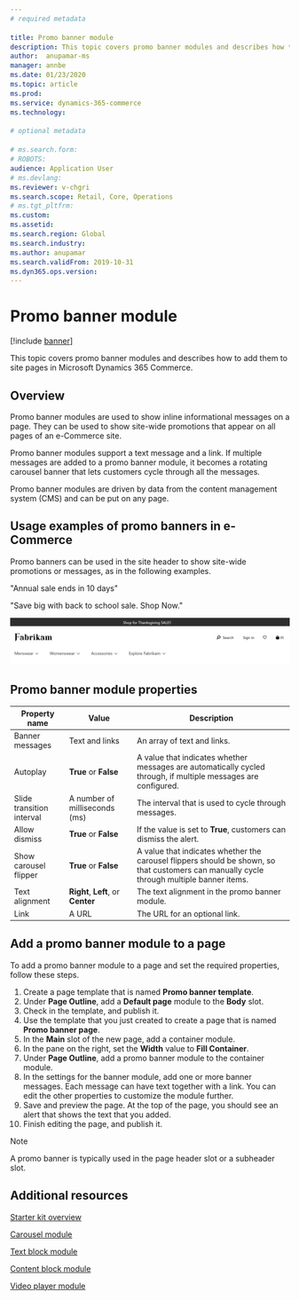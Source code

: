 ```yaml
---
# required metadata

title: Promo banner module
description: This topic covers promo banner modules and describes how to add them to site pages in Microsoft Dynamics 365 Commerce.
author:  anupamar-ms
manager: annbe
ms.date: 01/23/2020
ms.topic: article
ms.prod: 
ms.service: dynamics-365-commerce
ms.technology: 

# optional metadata

# ms.search.form: 
# ROBOTS: 
audience: Application User
# ms.devlang: 
ms.reviewer: v-chgri
ms.search.scope: Retail, Core, Operations
# ms.tgt_pltfrm: 
ms.custom: 
ms.assetid: 
ms.search.region: Global
ms.search.industry: 
ms.author: anupamar
ms.search.validFrom: 2019-10-31
ms.dyn365.ops.version: 
---
```


# Promo banner module


[!include [banner](includes/banner.md)]

This topic covers promo banner modules and describes how to add them to site pages in Microsoft Dynamics 365 Commerce.

## Overview

Promo banner modules are used to show inline informational messages on a page. They can be used to show site-wide promotions that appear on all pages of an e-Commerce site. 

Promo banner modules support a text message and a link. If multiple messages are added to a promo banner module, it becomes a rotating carousel banner that lets customers cycle through all the messages. 

Promo banner modules are driven by data from the content management system (CMS) and can be put on any page.

## Usage examples of promo banners in e-Commerce

Promo banners can be used in the site header to show site-wide promotions or messages, as in the following examples.

"Annual sale ends in 10 days"

"Save big with back to school sale. Shop Now."

![Examples of promobanner modules](./media/ecommerce-promobanner.PNG)

## Promo banner module properties

| Property name             | Value                              | Description |
|---------------------------|------------------------------------|-------------|
| Banner messages           | Text and links                     | An array of text and links. |
| Autoplay                  | **True** or **False**              | A value that indicates whether messages are automatically cycled through, if multiple messages are configured. |
| Slide transition interval | A number of milliseconds (ms)      | The interval that is used to cycle through messages. |
| Allow dismiss             | **True** or **False**              | If the value is set to **True**, customers can dismiss the alert. |
| Show carousel flipper     | **True** or **False**              | A value that indicates whether the carousel flippers should be shown, so that customers can manually cycle through multiple banner items. |
| Text alignment            | **Right**, **Left**, or **Center** | The text alignment in the promo banner module. |
| Link                      | A URL                              | The URL for an optional link. |

## Add a promo banner module to a page 

To add a promo banner module to a page and set the required properties, follow these steps.

1. Create a page template that is named **Promo banner template**.
1. Under **Page Outline**, add a **Default page** module to the **Body** slot. 
1. Check in the template, and publish it. 
1. Use the template that you just created to create a page that is named **Promo banner page**. 
1. In the **Main** slot of the new page, add a container module. 
1. In the pane on the right, set the **Width** value to **Fill Container**.
1. Under **Page Outline**, add a promo banner module to the container module.
1. In the settings for the banner module, add one or more banner messages. Each message can have text together with a link. You can edit the other properties to customize the module further.
1. Save and preview the page. At the top of the page, you should see an alert that shows the text that you added.
1. Finish editing the page, and publish it. 

> [!NOTE]
> A promo banner is typically used in the page header slot or a subheader slot.


## Additional resources

[Starter kit overview](starter-kit-overview.md)

[Carousel module](add-carousel.md)

[Text block module](add-content-rich-block.md)

[Content block module](add-hero-module.md)

[Video player module](add-video-player.md)
